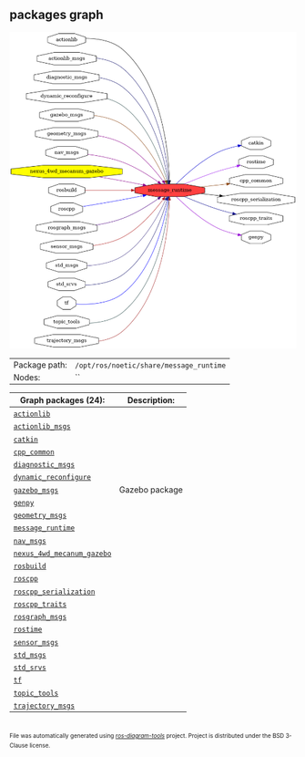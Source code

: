 <!--
File was automatically generated using 'ros-diagram-tools' project.
Project is distributed under the BSD 3-Clause license.
-->

## packages graph

[![message_runtime](message_runtime.png "message_runtime")](message_runtime.png)

|     |     |
| --- | --- |
| Package path: | `/opt/ros/noetic/share/message_runtime` |
| Nodes: | `` |


| Graph packages (24): | Description: |
| -------------------- | ------------ |
| [`actionlib`](actionlib.md) |  |
| [`actionlib_msgs`](actionlib_msgs.md) |  |
| [`catkin`](catkin.md) |  |
| [`cpp_common`](cpp_common.md) |  |
| [`diagnostic_msgs`](diagnostic_msgs.md) |  |
| [`dynamic_reconfigure`](dynamic_reconfigure.md) |  |
| [`gazebo_msgs`](gazebo_msgs.md) | Gazebo package |
| [`genpy`](genpy.md) |  |
| [`geometry_msgs`](geometry_msgs.md) |  |
| [`message_runtime`](message_runtime.md) |  |
| [`nav_msgs`](nav_msgs.md) |  |
| [`nexus_4wd_mecanum_gazebo`](nexus_4wd_mecanum_gazebo.md) |  |
| [`rosbuild`](rosbuild.md) |  |
| [`roscpp`](roscpp.md) |  |
| [`roscpp_serialization`](roscpp_serialization.md) |  |
| [`roscpp_traits`](roscpp_traits.md) |  |
| [`rosgraph_msgs`](rosgraph_msgs.md) |  |
| [`rostime`](rostime.md) |  |
| [`sensor_msgs`](sensor_msgs.md) |  |
| [`std_msgs`](std_msgs.md) |  |
| [`std_srvs`](std_srvs.md) |  |
| [`tf`](tf.md) |  |
| [`topic_tools`](topic_tools.md) |  |
| [`trajectory_msgs`](trajectory_msgs.md) |  |


</br>
<font size="1">
File was automatically generated using <a href="https://github.com/anetczuk/ros-diagram-tools"><i>ros-diagram-tools</i></a> project.
Project is distributed under the BSD 3-Clause license.
</font>
